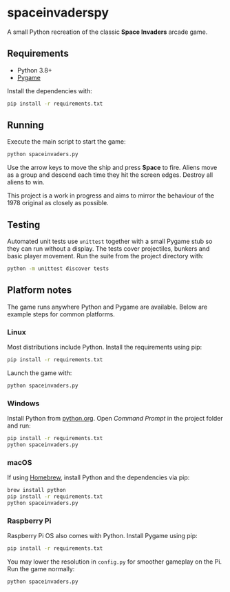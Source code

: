# spaceinvaderspy

A small Python recreation of the classic **Space Invaders** arcade game.

## Requirements

* Python 3.8+
* [Pygame](https://www.pygame.org/)

Install the dependencies with:

```bash
pip install -r requirements.txt
```

## Running

Execute the main script to start the game:

```bash
python spaceinvaders.py
```

Use the arrow keys to move the ship and press **Space** to fire. Aliens move as a group and descend each time they hit the screen edges. Destroy all aliens to win.

This project is a work in progress and aims to mirror the behaviour of the 1978 original as closely as possible.

## Testing

Automated unit tests use `unittest` together with a small Pygame stub so they
can run without a display. The tests cover projectiles, bunkers and basic player
movement. Run the suite from the project directory with:

```bash
python -m unittest discover tests
```

## Platform notes

The game runs anywhere Python and Pygame are available. Below are example steps
for common platforms.

### Linux

Most distributions include Python. Install the requirements using pip:

```bash
pip install -r requirements.txt
```

Launch the game with:

```bash
python spaceinvaders.py
```

### Windows

Install Python from [python.org](https://www.python.org/). Open *Command
Prompt* in the project folder and run:

```cmd
pip install -r requirements.txt
python spaceinvaders.py
```

### macOS

If using [Homebrew](https://brew.sh/), install Python and the dependencies via
pip:

```bash
brew install python
pip install -r requirements.txt
python spaceinvaders.py
```

### Raspberry Pi

Raspberry Pi OS also comes with Python. Install Pygame using pip:

```bash
pip install -r requirements.txt
```

You may lower the resolution in `config.py` for smoother gameplay on the Pi.
Run the game normally:

```bash
python spaceinvaders.py
```
